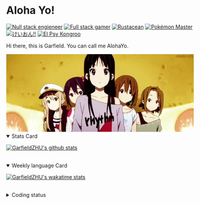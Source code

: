 # Aloha Yo!

[![Null stack engieneer](https://img.shields.io/badge/-Null_stack_engineer-a890f0)](https://github.com/GarfieldZHU)
[![Full stack gamer](https://img.shields.io/badge/-Full_stack_gamer-78c850)](https://steamcommunity.com/profiles/76561198092274492/)
[![Rustacean](https://img.shields.io/badge/-Rustacean-f74c00)](https://www.rust-lang.org/)
[![Pokémon Master](https://img.shields.io/badge/-Pokémon_Master-f8d030)](https://www.pokemon.com/us/pokedex/)
[![けいおん!!](https://img.shields.io/badge/-けいおん!!-f85888)](https://ja.wikipedia.org/wiki/%E6%94%BE%E8%AA%B2%E5%BE%8C%E3%83%86%E3%82%A3%E3%83%BC%E3%82%BF%E3%82%A4%E3%83%A0_(%E3%82%A2%E3%83%AB%E3%83%90%E3%83%A0))
[![El Psy Kongroo](https://img.shields.io/badge/-El_Psy_Kongroo-6890f0)](https://mzh.moegirl.org.cn/zh-hans/El_psy_congroo)


Hi there, this is Garfield. You can call me AlohaYo. 

<img width="640" src="https://raw.githubusercontent.com/GarfieldZHU/GarfieldZHU/master/assets/k-on-5.webp" />


<details open>
<summary>Stats Card</summary>
 
[![GarfieldZHU's github stats](https://github-readme-stats.vercel.app/api?username=GarfieldZHU&show_icons=true&theme=tokyonight)](https://github.com/anuraghazra/github-readme-stats)
 
</details>

<br/>

<details open>
<summary>Weekly language Card</summary>
 
[![GarfieldZHU's wakatime stats](https://github-readme-stats.vercel.app/api/wakatime?username=AlohaYo&theme=nightowl&layout=compact)](https://github.com/GarfieldZHU/GarfieldZHU)


<br/>

</details>

<details>

<summary>Coding status</summary>

<br/>

<!--START_SECTION:waka-->
**🐱 My Github Data** 

> 🏆 471 Contributions in the Year 2021
 > 
> 📦 490.6 kB Used in Github's Storage 
 > 
> 🚫 Not Opted to Hire
 > 
> 📜 64 Public Repositories 
 > 
> 🔑 35 Private Repositories  
 > 
**I'm a Night 🦉** 

```text
🌞 Morning    77 commits     ███░░░░░░░░░░░░░░░░░░░░░░   13.41% 
🌆 Daytime    173 commits    ███████░░░░░░░░░░░░░░░░░░   30.14% 
🌃 Evening    234 commits    ██████████░░░░░░░░░░░░░░░   40.77% 
🌙 Night      90 commits     ████░░░░░░░░░░░░░░░░░░░░░   15.68%

```


📊 **This Week I Spent My Time On** 

```text
💬 Programming Languages: 
Java                     10 hrs 3 mins       ████████████████░░░░░░░░░   63.98% 
TypeScript               3 hrs 7 mins        █████░░░░░░░░░░░░░░░░░░░░   19.92% 
JSON                     1 hr 40 mins        ██░░░░░░░░░░░░░░░░░░░░░░░   10.62% 
Markdown                 14 mins             ░░░░░░░░░░░░░░░░░░░░░░░░░   1.55% 
JavaScript               13 mins             ░░░░░░░░░░░░░░░░░░░░░░░░░   1.38%

🔥 Editors: 
IntelliJ                 10 hrs 14 mins      ████████████████░░░░░░░░░   65.2% 
VS Code                  5 hrs 28 mins       ████████░░░░░░░░░░░░░░░░░   34.8%

💻 Operating System: 
Windows                  14 hrs 31 mins      ███████████████████████░░   92.37% 
Mac                      1 hr 11 mins        ██░░░░░░░░░░░░░░░░░░░░░░░   7.63%

```


 Last Updated on 17/09/2021
<!--END_SECTION:waka-->

</details>

